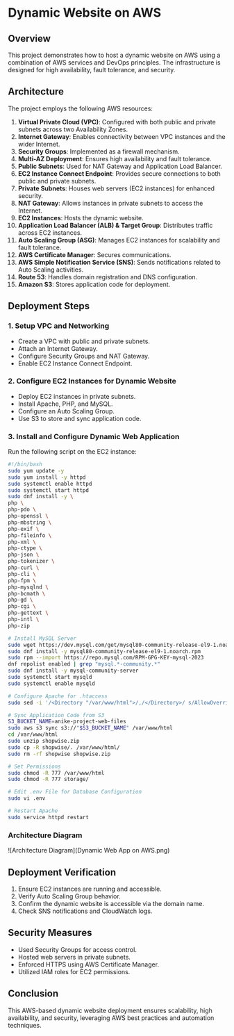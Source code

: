 # Dynamic Website on AWS

## Overview
This project demonstrates how to host a dynamic website on AWS using a combination of AWS services and DevOps principles. The infrastructure is designed for high availability, fault tolerance, and security.

## Architecture
The project employs the following AWS resources:

1. **Virtual Private Cloud (VPC)**: Configured with both public and private subnets across two Availability Zones.
2. **Internet Gateway**: Enables connectivity between VPC instances and the wider Internet.
3. **Security Groups**: Implemented as a firewall mechanism.
4. **Multi-AZ Deployment**: Ensures high availability and fault tolerance.
5. **Public Subnets**: Used for NAT Gateway and Application Load Balancer.
6. **EC2 Instance Connect Endpoint**: Provides secure connections to both public and private subnets.
7. **Private Subnets**: Houses web servers (EC2 instances) for enhanced security.
8. **NAT Gateway**: Allows instances in private subnets to access the Internet.
9. **EC2 Instances**: Hosts the dynamic website.
10. **Application Load Balancer (ALB) & Target Group**: Distributes traffic across EC2 instances.
11. **Auto Scaling Group (ASG)**: Manages EC2 instances for scalability and fault tolerance.
12. **AWS Certificate Manager**: Secures communications.
13. **AWS Simple Notification Service (SNS)**: Sends notifications related to Auto Scaling activities.
14. **Route 53**: Handles domain registration and DNS configuration.
15. **Amazon S3**: Stores application code for deployment.

## Deployment Steps
### 1. Setup VPC and Networking
- Create a VPC with public and private subnets.
- Attach an Internet Gateway.
- Configure Security Groups and NAT Gateway.
- Enable EC2 Instance Connect Endpoint.

### 2. Configure EC2 Instances for Dynamic Website
- Deploy EC2 instances in private subnets.
- Install Apache, PHP, and MySQL.
- Configure an Auto Scaling Group.
- Use S3 to store and sync application code.

### 3. Install and Configure Dynamic Web Application
Run the following script on the EC2 instance:
```bash
#!/bin/bash
sudo yum update -y
sudo yum install -y httpd
sudo systemctl enable httpd
sudo systemctl start httpd
sudo dnf install -y \
php \
php-pdo \
php-openssl \
php-mbstring \
php-exif \
php-fileinfo \
php-xml \
php-ctype \
php-json \
php-tokenizer \
php-curl \
php-cli \
php-fpm \
php-mysqlnd \
php-bcmath \
php-gd \
php-cgi \
php-gettext \
php-intl \
php-zip

# Install MySQL Server
sudo wget https://dev.mysql.com/get/mysql80-community-release-el9-1.noarch.rpm
sudo dnf install -y mysql80-community-release-el9-1.noarch.rpm
sudo rpm --import https://repo.mysql.com/RPM-GPG-KEY-mysql-2023
dnf repolist enabled | grep "mysql.*-community.*"
sudo dnf install -y mysql-community-server
sudo systemctl start mysqld
sudo systemctl enable mysqld

# Configure Apache for .htaccess
sudo sed -i '/<Directory "/var/www/html">/,/</Directory>/ s/AllowOverride None/AllowOverride All/' /etc/httpd/conf/httpd.conf

# Sync Application Code from S3
S3_BUCKET_NAME=anike-project-web-files
sudo aws s3 sync s3://"$S3_BUCKET_NAME" /var/www/html
cd /var/www/html
sudo unzip shopwise.zip
sudo cp -R shopwise/. /var/www/html/
sudo rm -rf shopwise shopwise.zip

# Set Permissions
sudo chmod -R 777 /var/www/html
sudo chmod -R 777 storage/

# Edit .env File for Database Configuration
sudo vi .env

# Restart Apache
sudo service httpd restart
```



### Architecture Diagram
![Architecture Diagram](Dynamic Web App on AWS.png)

## Deployment Verification
1. Ensure EC2 instances are running and accessible.
2. Verify Auto Scaling Group behavior.
3. Confirm the dynamic website is accessible via the domain name.
4. Check SNS notifications and CloudWatch logs.

## Security Measures
- Used Security Groups for access control.
- Hosted web servers in private subnets.
- Enforced HTTPS using AWS Certificate Manager.
- Utilized IAM roles for EC2 permissions.

## Conclusion
This AWS-based dynamic website deployment ensures scalability, high availability, and security, leveraging AWS best practices and automation techniques.

